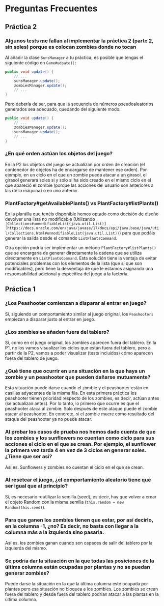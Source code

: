 # Preguntas Frecuentes

## Práctica 2

### Algunos tests me fallan al implementar la práctica 2 (parte 2, sin soles) porque es colocan zombies donde no tocan

Al añadir la clase `SunsManager` a tu práctica, es posible que tengas el siguiente código en `Game#udpate()`:

```java
public void update() {
    // ...
    sunsManager.update();
    zombiesManager.update();
    // ...
}
```

Pero debería de ser, para que la secuencia de números pseudoaleatorios generados sea adecuado, quedando del siguiente modo:
```java
public void update() {
    // ...
    zombiesManager.update();
    sunsManager.update();
    // ...
}

```

### ¿En qué orden actúan los objetos del juego?

En la P2 los objetos del juego se actualizan por orden de creación (el contenedor de objetos ha de encargarse de mantener ese orden). Por ejemplo, en un ciclo en el que un zombie pueda atacar a un girasol, el girasol generará soles si y sólo si ha sido creado en el mismo ciclo en el que apareció el zombie (porque las acciones del usuario son anteriores a las de la máquina) o en uno anterior.

### PlantFactory#getAvailablePlants() vs PlantFactory#listPlants()

En la plantilla que tenéis disponible hemos optado como decisión de diseño devolver una lista no modificable (Utilizando `[Collections#unmodifiableList(java.util.List)](https://docs.oracle.com/en/java/javase/17/docs/api/java.base/java/util/Collections.html#unmodifiableList(java.util.List))`) para que podáis generar la salida desde el comando `ListPlantsCommand`.

Otra opción podría ser implementar un método `PlantFactory#listPlants()` que se encargaría de generar directamente la cadena que se utiliza directamente en `ListPlantsCommand`. Esta solución tiene la ventaja de evitar potenciales problemas con los elementos de la lista (que sí que son modificables), pero tiene la desventaja de que le estamos asignando una responsabilidad adicional y específica del juego a la factoría.

## Práctica 1

### ¿Los Peashooter comienzan a disparar al entrar en juego?

Sí, siguiendo un comportamiento similar al juego original, los `Peashooters` empiezan a disparar justo al entrar en juego.

### ¿Los zombies se añaden fuera del tablero?

Sí, como en el juego original, los zombies aparecen fuera del tablero. En la P1, no los vamos visualizar los ciclos que están fuera del tablero, pero a partir de la P2, vamos a poder visualizar (tests incluidos) cómo aparecen fuera del tablero de juego.

### ¿Qué tiene que ocurrir en una situación en la que haya un zombie y un peashooter que pueden dañarse mutuamente?

Esta situación puede darse cuando el zombie y el peashooter están en casillas adyacentes de la misma fila. En esta primera práctica los peashooter tienen prioridad respecto de los zombies, es decir, actúan antes (se actualizan antes). Por lo tanto, lo primero que ocurre es que el peashooter ataca al zombie. Solo después de este ataque puede el zombie atacar al peashooter. En concreto, si el zombie muere como resultado del ataque del peashooter ya no puede atacar.

### Al probar los casos de prueba nos hemos dado cuenta de que los zombies y los sunflowers no cuentan como ciclo para sus acciones el ciclo en el que se crean. Por ejemplo, el sunflower la primera vez tarda 4 en vez de 3 ciclos en generar soles. ¿Tiene que ser así?

Así es. Sunflowers y zombies no cuentan el ciclo en el que se crean.

### Al resetear el juego, ¿el comportamiento aleatorio tiene que ser igual que al principio?

Sí, es necesario reutilizar la semilla (seed), es decir, hay que volver a crear el objeto Random con la misma semilla (`this.random = new Random(this.seed)`).

### Para que ganen los zombies tienen que estar, por así decirlo, en la columna -1, ¿no? Es decir, no basta con llegar a la columna más a la izquierda sino pasarla.

Así es, los zombies ganan cuando son capaces de salir del tablero por la izquierda del mismo.

### Se podría dar la situación en la que todas las posiciones de la última columna están ocupadas por plantas y no se puedan generar zombies?

Puede darse la situación en la que la última columna esté ocupada por plantas pero esa situación no bloquea a los zombies. Los zombies se crean fuera del tablero y desde fuera del tablero podrían atacar a las plantas en la última columna.
